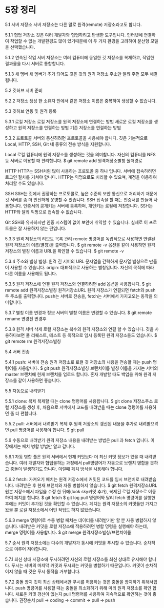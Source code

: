 # 5장 정리

5.1 서버 저장소
서버 저장소는 다른 말로 원격(remote) 저장소라고도 합니다.

5.1.1 협업 저장소
깃은 여러 개발자와 협업하려고 탄생한 도구입니다.
인터넷에 연결하여 작업할 수 없는 개발환경도 많이 있기때문에 이 두 가지 환경을 고려하여 분산형 모델을 선택했습니다.

5.1.2 연속된 작업
서버 저장소는 여러 컴퓨터에 동일한 깃 저장소를 복제하고, 작업한 결과물을 다시 서버로 통합합니다.

5.1.3 새 멤버
새 멤버가 추가 되어도 깃은 깃의 원격 저장소 주소만 알려 주면 모두 해결됩니다.

5.2 깃허브 서버 준비

5.2.2 저장소 생성
한 소유자 안에서 같은 저장소 이름은 중복하여 생성할 수 없습니다.

5.3 깃허브 연동 및 원격 등록

5.3.1 로컬 저장소
로컬 저장소를 원격 저장소에 연결하는 방법
새로운 로컬 저장소를 생성하고 원격 저장소를 연결하는 방법
기존 저장소를 연결하는 방법

5.3.2 프로토콜
서버와 통신하려면 프로토콜을 사용해야 합니다.
깃은 기본적으로 Local, HTTP, SSH, Git 네 종류의 전송 방식을 지원합니다.

Local
로컬 컴퓨터에 원격 저장소를 생성하는 것을 의미합니다. 자신의 컴퓨터를 NFS 등 서버로 이용할 때 편리합니다.
$ git remote add 원격저장소별칭 폴더경로

HTTP
HTTP는 SSH처럼 많이 사용하는 프로토콜 중 하나 입니다. 서버에 접속하려면 로그인 절차를 거쳐야 합니다. HTTP는 익명으로도 처리할 수 있으며, 계정을 이용하여 처리할 수도 있습니다.

SSH
SSH는 깃에서 권장하는 프로토콜로, 높은 수준의 보안 통신으로 처리하기 때문에 깃 서버를 좀 더 안전하게 운영할 수 있습니다.
SSH 접속을 할 때는 인증서를 만들어 사용합니다. 인증서의 공개키는 서버에 등록하며, 개인키는 로컬에 저장합니다.
SSH는 HTTP와 달리 익명으로 접속할 수 없습니다.

Git
SSH와 유사하지만 인증 시스템이 없어 보안에 취약할 수 있습니다. 실제로 이 프로토콜은 잘 사용하지 않는 편입니다.

5.3.3 원격 저장소의 리모트 목록 관리
remote 명령어를 독립적으로 사용하면 연결된 원격 저장소의 이름(별칭)을 출력합니다.
$ git remote
-v 옵션을 같이 사용하면 원격 저장소의 별칭 이름과 URL을 확인할 수 있습니다.
$ git remote -v

5.3.4 주소와 별칭
별칭: 원격 긴 서버의 URL 문자열을 간략하게 문자열 별칭으로 만들어 사용할 수 있습니다.
origin: 대표적으로 사용하는 별칭입니다. 자신의 목적에 따라 다른 이름을 사용해도 됩니다.

5.3.5 원격 저장소에 연결
원격 저장소와 연결하려면 add 옵션을 사용합니다.
$ git remote add 원격저장소별칭 원격저장소URL
원격 저장소가 연결되면 fetch와 push 두 주소를 출력합니다. push는 서버로 전송을, fetch는 서버에서 가지고오는 동작을 의미합니다.

5.3.7 별칭 이름 변경과 정보
서버의 별칭 이름은 변경할 수 있습니다.
$ git remote rename 변경전 변경후

5.3.8 원격 서버 삭제
로컬 저장소는 복수의 원격 저장소와 연결 할 수 있습니다. 깃을 사용하다보면 풀 리퀘스트, 테스트 등 목적으로 임시 등록된 원격 저장소들도 있습니다.
$ git remote rm 원격저장소별칭

5.4 서버 전송

5.4.1 push: 서버에 전송
원격 저장소로 로컬 깃 저장소의 내용을 전송할 때는 push 명령어를 사용합니다.
$ git push 원격저장소별칭 브랜치이름
별칭 이름을 가지는 서버의 master 브랜치에 현재 브랜치를 업로드 합니다.
혼자 개발할 때도 백업을 위해 원격 저장소를 같이 사용하면 좋습니다.

5.5 자동으로 내려받기

5.5.1 clone: 복제
복제할 때는 clone 명령어를 사용합니다.
$ git clone 저장소주소
로컬 저장소를 생성 후, 처음으로 서버에서 코드를 내려받을 때는 clone 명령어를 사용하면 좀 더 편합니다.

5.5.2 pull: 서버에서 내려받기
복제 후 원격 저장소의 갱신된 내용을 추가로 내려받으려면 pull 명령어를 사용해야 합니다.
$ git pull

5.6 수동으로 내려받기
원격 저장소 내용을 내려받는 방법은 pull 과 fetch 입니다.
이 장에서는 페치 병합 방법만 알고 갑니다.

5.6.1 자동 병합
풀은 원격 서버에서 현재 커밋보다 더 최신 커밋 정보가 있을 때 내려받습니다.
여러 개발자와 협업을하는 과정에서 pull명령어가 자동으로 브랜치 병합을 못하고 충돌이 발생하기도 합니다. 이럴때 페치 방식을 사용해야 합니다.

5.6.2 fetch: 가져오기
페치는 원격 저장소에서 커밋된 코드를 임시 브랜치로 내려받습니다. 내려받은 후 현재 브랜치와 자동 병합하지 않습니다.
$ git fetch 원격저장소URL
원본 저장소에서 파일을 수정 한 뒤에(look sky커밋 추가), 복제된 로컬 저장소로 이동하여 페치를 합니다.
$ git fetch 
$ git log 
pull 명령어와 달리 fetch 명령어를 실행한 후에는 커밋이 추가된 것을 확인할 수 없습니다. 페치는 원격 저장소의 커밋들만 가지고 왔을 뿐 로컬 저장소에서 어떤 작업도 하지 않았습니다.

5.6.3 merge 명령어로 수동 병합
페치는 데이터를 내려받기만 할 뿐 자동 병합하지 않습니다.
내려받은 커밋을 로컬 저장소에 적용하려면 병합 명령을 실행해야 하는데, merge 명령어를 사용합니다.
$ git merge 원격저장소별칭/브랜치이름

5.7 순서
원격 저장소에는 다수의 개발자가 동시에 커밋을 푸시할 수 없습니다. 순차적으로 이루어 져야합니다.

5.7.1 최신 상태
저장소에 푸시하려면 자신의 로컬 저장소를 최신 상태로 유지해야 합니다.
푸시는 서버의 마지막 커밋과 푸시되는 커밋을 병합하기 때문입니다.
커밋이 순차적이지 않을 때 깃은 푸시 동작을 거부합니다.

5.7.2 충돌 방지
깃이 최신 상태에서만 푸시를 허용하는 것은 충돌을 방지하기 위해서입니다.
push 명령어를 사용할 때는 충돌을 최소화하기 위해 미리 원격 저장소를 확인 합니다. 새로운 커밋 갱신이 없는지 pull 명령어를 사용하여 지속적으로 확인하는 것이 좋습니다.
권장순서
pull → coding → commit → pull → push